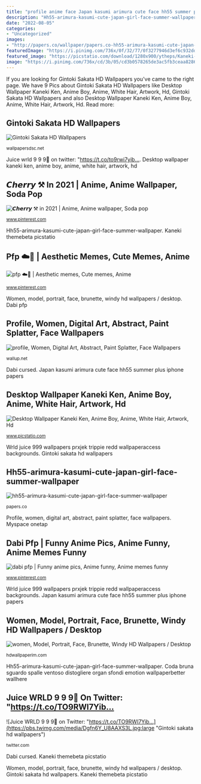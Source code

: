 ```yaml
---
title: "profile anime face Japan kasumi arimura cute face hh55 summer plus iphone papers"
description: "Hh55-arimura-kasumi-cute-japan-girl-face-summer-wallpaper"
date: "2022-08-05"
categories:
- "Uncategorized"
images:
- "http://papers.co/wallpaper/papers.co-hh55-arimura-kasumi-cute-japan-girl-face-summer-34-iphone6-plus-wallpaper.jpg"
featuredImage: "https://i.pinimg.com/736x/0f/32/77/0f3277946d3ef6c932ddd1dd3bd2b03e.jpg"
featured_image: "https://picstatio.com/download/1280x900/ytheps/Kaneki-Ken-anime.png"
image: "https://i.pinimg.com/736x/cd/3b/05/cd3b0578265de3ac5fb3ceaa82869d53.jpg"
---
```


If you are looking for Gintoki Sakata HD Wallpapers you've came to the right page. We have 9 Pics about Gintoki Sakata HD Wallpapers like Desktop Wallpaper Kaneki Ken, Anime Boy, Anime, White Hair, Artwork, Hd, Gintoki Sakata HD Wallpapers and also Desktop Wallpaper Kaneki Ken, Anime Boy, Anime, White Hair, Artwork, Hd. Read more:

## Gintoki Sakata HD Wallpapers

![Gintoki Sakata HD Wallpapers](http://wallpapersdsc.net/wp-content/uploads/2016/09/Gintoki-Sakata-Wallpaper.jpg "Gintoki sakata wallpapers")

<small>wallpapersdsc.net</small>

Juice wrld 9 9 9🔪 on twitter: &quot;https://t.co/to9rwi7yib…. Desktop wallpaper kaneki ken, anime boy, anime, white hair, artwork, hd

## 𝘾𝙝𝙚𝙧𝙧𝙮 ⚒︎ In 2021 | Anime, Anime Wallpaper, Soda Pop

![𝘾𝙝𝙚𝙧𝙧𝙮 ⚒︎ in 2021 | Anime, Anime wallpaper, Soda pop](https://i.pinimg.com/736x/cd/3b/05/cd3b0578265de3ac5fb3ceaa82869d53.jpg "Women, model, portrait, face, brunette, windy hd wallpapers / desktop")

<small>www.pinterest.com</small>

Hh55-arimura-kasumi-cute-japan-girl-face-summer-wallpaper. Kaneki themebeta picstatio

## Pfp ☁️👄 | Aesthetic Memes, Cute Memes, Anime

![pfp ☁️👄 | Aesthetic memes, Cute memes, Anime](https://i.pinimg.com/736x/1b/07/8e/1b078e8f10de64c41cd50c6fadbd29c9.jpg "Dabi pfp")

<small>www.pinterest.com</small>

Women, model, portrait, face, brunette, windy hd wallpapers / desktop. Dabi pfp

## Profile, Women, Digital Art, Abstract, Paint Splatter, Face Wallpapers

![profile, Women, Digital Art, Abstract, Paint Splatter, Face Wallpapers](http://wallup.net/wp-content/uploads/2015/12/24337-profile-women-digital_art-abstract-paint_splatter-face.jpg "Japan kasumi arimura cute face hh55 summer plus iphone papers")

<small>wallup.net</small>

Dabi cursed. Japan kasumi arimura cute face hh55 summer plus iphone papers

## Desktop Wallpaper Kaneki Ken, Anime Boy, Anime, White Hair, Artwork, Hd

![Desktop Wallpaper Kaneki Ken, Anime Boy, Anime, White Hair, Artwork, Hd](https://picstatio.com/download/1280x900/ytheps/Kaneki-Ken-anime.png "Gintoki sakata hd wallpapers")

<small>www.picstatio.com</small>

Wrld juice 999 wallpapers prxjek trippie redd wallpaperaccess backgrounds. Gintoki sakata hd wallpapers

## Hh55-arimura-kasumi-cute-japan-girl-face-summer-wallpaper

![hh55-arimura-kasumi-cute-japan-girl-face-summer-wallpaper](http://papers.co/wallpaper/papers.co-hh55-arimura-kasumi-cute-japan-girl-face-summer-34-iphone6-plus-wallpaper.jpg "Gintoki sakata hd wallpapers")

<small>papers.co</small>

Profile, women, digital art, abstract, paint splatter, face wallpapers. Myspace onetap

## Dabi Pfp | Funny Anime Pics, Anime Funny, Anime Memes Funny

![dabi pfp | Funny anime pics, Anime funny, Anime memes funny](https://i.pinimg.com/736x/0f/32/77/0f3277946d3ef6c932ddd1dd3bd2b03e.jpg "Coda bruna sguardo spalle ventoso distogliere organ sfondi emotion wallpaperbetter wallhere")

<small>www.pinterest.com</small>

Wrld juice 999 wallpapers prxjek trippie redd wallpaperaccess backgrounds. Japan kasumi arimura cute face hh55 summer plus iphone papers

## Women, Model, Portrait, Face, Brunette, Windy HD Wallpapers / Desktop

![women, Model, Portrait, Face, Brunette, Windy HD Wallpapers / Desktop](https://hdwallpaperim.com/wp-content/uploads/2017/08/26/208014-women-model-portrait-face-brunette-windy.jpg "Kaneki themebeta picstatio")

<small>hdwallpaperim.com</small>

Hh55-arimura-kasumi-cute-japan-girl-face-summer-wallpaper. Coda bruna sguardo spalle ventoso distogliere organ sfondi emotion wallpaperbetter wallhere

## Juice WRLD 9 9 9🔪 On Twitter: &quot;https://t.co/TO9RWI7Yib…

![Juice WRLD 9 9 9🔪 on Twitter: &quot;https://t.co/TO9RWI7Yib…](https://pbs.twimg.com/media/Dgfn6Y_U8AAXS3L.jpg:large "Gintoki sakata hd wallpapers")

<small>twitter.com</small>

Dabi cursed. Kaneki themebeta picstatio

Women, model, portrait, face, brunette, windy hd wallpapers / desktop. Gintoki sakata hd wallpapers. Kaneki themebeta picstatio
